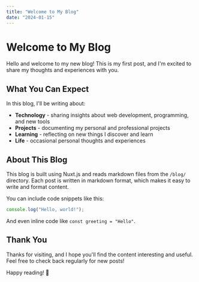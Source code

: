 ```yaml
---
title: "Welcome to My Blog"
date: "2024-01-15"
---
```


# Welcome to My Blog

Hello and welcome to my new blog! This is my first post, and I'm excited to share my thoughts and experiences with you.

## What You Can Expect

In this blog, I'll be writing about:

- **Technology** - sharing insights about web development, programming, and new tools
- **Projects** - documenting my personal and professional projects  
- **Learning** - reflecting on new things I discover and learn
- **Life** - occasional personal thoughts and experiences

## About This Blog

This blog is built using Nuxt.js and reads markdown files from the `/blog/` directory. Each post is written in markdown format, which makes it easy to write and format content.

You can include code snippets like this:

```javascript
console.log("Hello, world!");
```

And even inline code like `const greeting = "Hello"`.

## Thank You

Thanks for visiting, and I hope you'll find the content interesting and useful. Feel free to check back regularly for new posts!

Happy reading! 🎉

